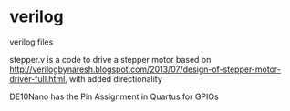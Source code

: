 # verilog
verilog files

stepper.v is a code to drive a stepper motor based on http://verilogbynaresh.blogspot.com/2013/07/design-of-stepper-motor-driver-full.html, with added directionality

DE10Nano has the Pin Assignment in Quartus for GPIOs
